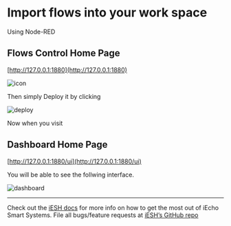 # Import flows into your work space #

Using Node-RED

## Flows Control Home Page ##

[http://127.0.0.1:1880](http://127.0.0.1:1880)

![icon](https://ipool.remotewebaccess.com/wp-content/uploads/2019/03/photo_2019-03-17_19-34-16-100x100.jpg)

Then simply Deploy it by clicking

![deploy](https://ipool.remotewebaccess.com/wp-content/uploads/2019/03/deploy.png)

Now when you visit

## Dashboard Home Page ##

[http://127.0.0.1:1880/ui](http://127.0.0.1:1880/ui)

You will be able to see the follwing interface.

![dashboard](https://ipool.remotewebaccess.com/wp-content/uploads/2019/03/dashboard.png)

___

Check out the [iESH docs][iESH-docs] for more info on how to get the most out of iEcho Smart Systems. File all bugs/feature requests at [iESH’s GitHub repo][iESH-gh]

[iESH-docs]: https://exploi8.github.io/SHKit
[iESH-gh]:   https://github.com/exploi8/SHKit